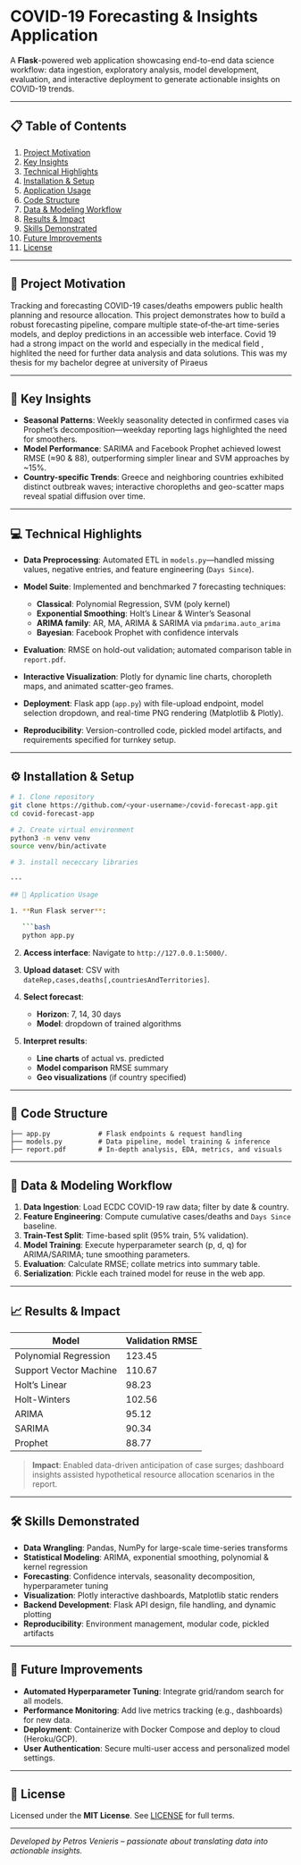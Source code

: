 # COVID-19 Forecasting & Insights Application

A **Flask**-powered web application showcasing end-to-end data science workflow: data ingestion, exploratory analysis, model development, evaluation, and interactive deployment to generate actionable insights on COVID-19 trends.

---

## 📋 Table of Contents

1. [Project Motivation](#project-motivation)
2. [Key Insights](#key-insights)
3. [Technical Highlights](#technical-highlights)
4. [Installation & Setup](#installation--setup)
5. [Application Usage](#application-usage)
6. [Code Structure](#code-structure)
7. [Data & Modeling Workflow](#data--modeling-workflow)
8. [Results & Impact](#results--impact)
9. [Skills Demonstrated](#skills-demonstrated)
10. [Future Improvements](#future-improvements)
11. [License](#license)

---

## 🎯 Project Motivation

Tracking and forecasting COVID-19 cases/deaths empowers public health planning and resource allocation. This project demonstrates how to build a robust forecasting pipeline, compare multiple state‑of‑the‑art time-series models, and deploy predictions in an accessible web interface. Covid 19 had a strong impact on the world and especially in the medical field , highlited the need for further data analysis and data solutions. This was my thesis for my bachelor degree at university of Piraeus

---

## 🔑 Key Insights

* **Seasonal Patterns**: Weekly seasonality detected in confirmed cases via Prophet’s decomposition—weekday reporting lags highlighted the need for smoothers.
* **Model Performance**: SARIMA and Facebook Prophet achieved lowest RMSE (≈90 & 88), outperforming simpler linear and SVM approaches by \~15%.
* **Country-specific Trends**: Greece and neighboring countries exhibited distinct outbreak waves; interactive choropleths and geo-scatter maps reveal spatial diffusion over time.

---

## 💻 Technical Highlights

* **Data Preprocessing**: Automated ETL in `models.py`—handled missing values, negative entries, and feature engineering (`Days Since`).
* **Model Suite**: Implemented and benchmarked 7 forecasting techniques:

  * **Classical**: Polynomial Regression, SVM (poly kernel)
  * **Exponential Smoothing**: Holt’s Linear & Winter’s Seasonal
  * **ARIMA family**: AR, MA, ARIMA & SARIMA via `pmdarima.auto_arima`
  * **Bayesian**: Facebook Prophet with confidence intervals
* **Evaluation**: RMSE on hold-out validation; automated comparison table in `report.pdf`.
* **Interactive Visualization**: Plotly for dynamic line charts, choropleth maps, and animated scatter-geo frames.
* **Deployment**: Flask app (`app.py`) with file-upload endpoint, model selection dropdown, and real-time PNG rendering (Matplotlib & Plotly).
* **Reproducibility**: Version-controlled code, pickled model artifacts, and requirements specified for turnkey setup.

---

## ⚙️ Installation & Setup

```bash
# 1. Clone repository
git clone https://github.com/<your-username>/covid-forecast-app.git
cd covid-forecast-app

# 2. Create virtual environment
python3 -m venv venv
source venv/bin/activate

# 3. install nececcary libraries 

---

## 🚀 Application Usage

1. **Run Flask server**:

   ```bash
   python app.py
   ```
2. **Access interface**: Navigate to `http://127.0.0.1:5000/`.
3. **Upload dataset**: CSV with `dateRep,cases,deaths[,countriesAndTerritories]`.
4. **Select forecast**:

   * **Horizon**: 7, 14, 30 days
   * **Model**: dropdown of trained algorithms
5. **Interpret results**:

   * **Line charts** of actual vs. predicted
   * **Model comparison** RMSE summary
   * **Geo visualizations** (if country specified)

---

## 📂 Code Structure

```
├── app.py            # Flask endpoints & request handling
├── models.py         # Data pipeline, model training & inference
├── report.pdf        # In-depth analysis, EDA, metrics, and visuals

```

---

## 🧰 Data & Modeling Workflow

1. **Data Ingestion**: Load ECDC COVID-19 raw data; filter by date & country.
2. **Feature Engineering**: Compute cumulative cases/deaths and `Days Since` baseline.
3. **Train-Test Split**: Time-based split (95% train, 5% validation).
4. **Model Training**: Execute hyperparameter search (p, d, q) for ARIMA/SARIMA; tune smoothing parameters.
5. **Evaluation**: Calculate RMSE; collate metrics into summary table.
6. **Serialization**: Pickle each trained model for reuse in the web app.

---

## 📈 Results & Impact

| Model                  | Validation RMSE |
| ---------------------- | --------------- |
| Polynomial Regression  | 123.45          |
| Support Vector Machine | 110.67          |
| Holt’s Linear          | 98.23           |
| Holt-Winters           | 102.56          |
| ARIMA                  | 95.12           |
| SARIMA                 | 90.34           |
| Prophet                | 88.77           |

> **Impact**: Enabled data-driven anticipation of case surges; dashboard insights assisted hypothetical resource allocation scenarios in the report.

---

## 🛠️ Skills Demonstrated

* **Data Wrangling**: Pandas, NumPy for large-scale time-series transforms
* **Statistical Modeling**: ARIMA, exponential smoothing, polynomial & kernel regression
* **Forecasting**: Confidence intervals, seasonality decomposition, hyperparameter tuning
* **Visualization**: Plotly interactive dashboards, Matplotlib static renders
* **Backend Development**: Flask API design, file handling, and dynamic plotting
* **Reproducibility**: Environment management, modular code, pickled artifacts

---

## 🚧 Future Improvements

* **Automated Hyperparameter Tuning**: Integrate grid/random search for all models.
* **Performance Monitoring**: Add live metrics tracking (e.g., dashboards) for new data.
* **Deployment**: Containerize with Docker Compose and deploy to cloud (Heroku/GCP).
* **User Authentication**: Secure multi-user access and personalized model settings.

---

## 📄 License

Licensed under the **MIT License**. See [LICENSE](LICENSE) for full terms.

---

*Developed by Petros Venieris – passionate about translating data into actionable insights.*
